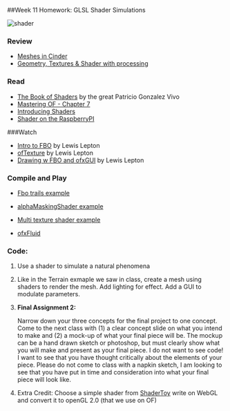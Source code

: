 ##Week 11 Homework: GLSL Shader Simulations 

![shader](http://poniesandlight.co.uk/img/flat_shading_teaser.jpg)

### Review 

* [Meshes in Cinder](http://www.creativeapplications.net/tutorials/guide-to-meshes-in-cinder-cinder-tutorials/)
* [Geometry, Textures & Shader with processing](http://www.creativeapplications.net/processing/geometry-textures-shaders-processing-tutorial/)

### Read

* [The Book of Shaders](http://patriciogonzalezvivo.com/2015/thebookofshaders/) by the great Patricio Gonzalez Vivo
* [Mastering OF - Chapter 7](http://www.academia.edu/4978694/Mastering_openFrameworks_-_Chapter_7_Drawing_in_3D)
* [Introducing Shaders](http://openframeworks.cc/ofBook/chapters/shaders.html)
* [Shader on the RaspberryPI](http://www.creativeapplications.net/tutorials/how-to-use-openframeworks-on-the-raspberrypi-tutorial/)

###Watch
* [Intro to FBO](https://www.youtube.com/watch?v=oJ6sA7vLPqc) by Lewis Lepton
* [ofTexture](https://www.youtube.com/watch?v=cfyot_pOz64&index=32&list=PL4neAtv21WOmrV8z9rSzL20QpdLU1zJLr) by Lewis Lepton
* [Drawing w FBO and ofxGUI](https://www.youtube.com/watch?v=PxpnVhpfm2s&index=51&list=PL4neAtv21WOmrV8z9rSzL20QpdLU1zJLr) by Lewis Lepton

### Compile and Play

* [Fbo trails example](https://github.com/openframeworks/openFrameworks/tree/master/examples/gl/fboTrailsExample)

* [alphaMaskingShader example](https://github.com/openframeworks/openFrameworks/tree/master/examples/gl/alphaMaskingShaderExample)

* [Multi texture shader example](https://github.com/openframeworks/openFrameworks/tree/master/examples/gl/multiTextureShaderExample)
* [ofxFluid](https://github.com/patriciogonzalezvivo/ofxFluid)


### Code:


1. Use a shader to simulate a natural phenomena

2. Like in the Terrain exmaple we saw in class, create a mesh using shaders to render the mesh. Add lighting for effect. Add a GUI to modulate parameters.  

3. **Final Assignment 2:**

	Narrow down your three concepts for the final project to one concept. Come to the next class with (1) a clear concept slide on what you intend to make and (2) a mock-up of what your final piece will be. The mockup can be a hand drawn sketch or photoshop, but must clearly show what you will make and present as your final piece. I do not want to see code! I want to see that you have thought critically about the elements of your piece. Please do not come to class with a napkin sketch, I am looking to see that you have put in time and consideration into what your final piece will look like. 
	
4. Extra Credit: Choose a simple shader from [ShaderToy](https://www.shadertoy.com/) write on WebGL and convert it to openGL 2.0 (that we use on OF)
	
 